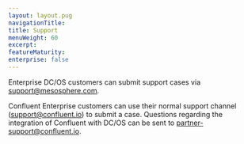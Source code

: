```yaml
---
layout: layout.pug
navigationTitle: 
title: Support
menuWeight: 60
excerpt:
featureMaturity:
enterprise: false
---
```


Enterprise DC/OS customers can submit support cases via support@mesosphere.com.

Confluent Enterprise customers can use their normal support channel (support@confluent.io) to submit a case. Questions regarding the integration of Confluent with DC/OS can be sent to partner-support@confluent.io.
